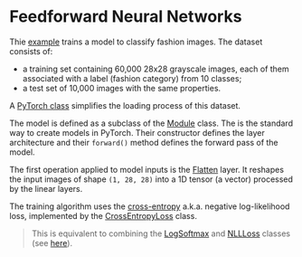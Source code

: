 # Feedforward Neural Networks

Thie [example](test_feedforward_neural_network.py) trains a model to classify fashion images. The dataset consists of:

- a training set containing 60,000 28x28 grayscale images, each of them associated with a label (fashion category) from 10 classes;
- a test set of 10,000 images with the same properties.

A [PyTorch class](https://pytorch.org/vision/stable/generated/torchvision.datasets.FashionMNIST.html) simplifies the loading process of this dataset.

The model is defined as a subclass of the [Module](https://pytorch.org/docs/stable/generated/torch.nn.Module.html#torch.nn.Module) class. The is the standard way to create models in PyTorch. Their constructor defines the layer architecture and their `forward()` method defines the forward pass of the model.

The first operation applied to model inputs is the [Flatten](https://pytorch.org/docs/stable/generated/torch.nn.Flatten.html) layer. It reshapes the input images of shape `(1, 28, 28)` into a 1D tensor (a vector) processed by the linear layers.

The training algorithm uses the [cross-entropy](../../notes/classification_performance/README.md#choosing-a-loss-function-1) a.k.a. negative log-likelihood loss, implemented by the [CrossEntropyLoss](https://pytorch.org/docs/stable/generated/torch.nn.CrossEntropyLoss.html) class.

> This is equivalent to combining the [LogSoftmax](https://pytorch.org/docs/stable/generated/torch.nn.LogSoftmax.html#torch.nn.LogSoftmax) and [NLLLoss](https://pytorch.org/docs/stable/generated/torch.nn.NLLLoss.html#torch.nn.NLLLoss) classes (see [here](../pytorch_intro/README.md#logistic-regression)).
